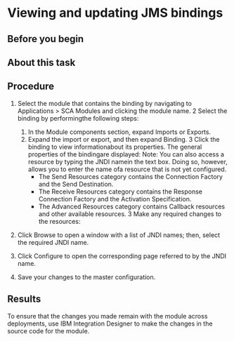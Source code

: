 <!-- image -->

# Viewing and updating JMS bindings

## Before you begin

## About this task

## Procedure

1. Select the module
that contains the binding by navigating to Applications > SCA Modules and clicking the
module name.
2 Select the binding by performingthe following steps:
    1. In the Module components section,
expand Imports or Exports.
    2. Expand the import or export,
and then expand Binding.
    3 Click the binding to view informationabout its properties. The general properties of the bindingare displayed: Note: You can also access a resource by typing the JNDI namein the text box. Doing so, however, allows you to enter the name ofa resource that is not yet configured.
        - The Send Resources category contains the
Connection Factory and the Send Destination.
        - The Receive Resources category contains
the Response Connection Factory and the Activation Specification.
        - The Advanced Resources category contains
Callback resources and other available resources.
3 Make any required changes to the resources:

1. Click Browse to open a window with a list of JNDI names; then, select
the required JNDI name.
2. Click Configure to open the corresponding page referred to by
the JNDI name.
4. Save your changes to the master configuration.

## Results

To ensure
that the changes you made remain with the module across deployments,
use IBM Integration Designer to make the changes in the source code
for the module.